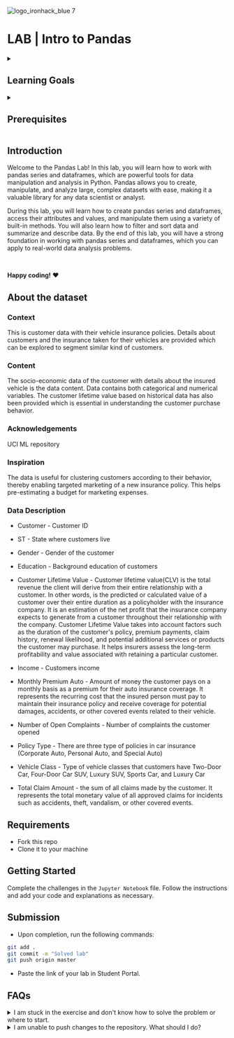 ![logo_ironhack_blue 7](https://user-images.githubusercontent.com/23629340/40541063-a07a0a8a-601a-11e8-91b5-2f13e4e6b441.png)

# LAB | Intro to Pandas
<details>
  <summary>
   <h2>Learning Goals</h2>
  </summary>

  This lab allows you to practice and apply the concepts and techniques taught in class. 

  Upon completion of this lab, you will be able to:
  
- Create Pandas DataFrames from CSV files.
- Explore Pandas DataFrames to get the number of rows, columns, summary statistics and data types.
- Manipulate Series objects using various methods, including sort_values or value_counts.
- Access data in DataFrames through columns (as a dictionary or attribute) and by using loc or iloc to access rows.
- Filter and select data in DataFrames using simple comparison and logical operators

  <br>
  <hr> 

</details>

<details>
  <summary>
   <h2>Prerequisites</h2>
  </summary>

Before this starting this lab, you should have learnt about:

- Data types, operators and structures
- Flow control (if-else statements and loops)
- Functions
 
  <br>
  <hr> 

</details>


## Introduction

Welcome to the Pandas Lab! In this lab, you will learn how to work with pandas series and dataframes, which are powerful tools for data manipulation and analysis in Python. Pandas allows you to create, manipulate, and analyze large, complex datasets with ease, making it a valuable library for any data scientist or analyst.

During this lab, you will learn how to create pandas series and dataframes, access their attributes and values, and manipulate them using a variety of built-in methods. You will also learn how to filter and sort data and summarize and describe data. By the end of this lab, you will have a strong foundation in working with pandas series and dataframes, which you can apply to real-world data analysis problems.

<br>

**Happy coding!** :heart:

## About the dataset

### Context
This is customer data with their vehicle insurance policies. Details about customers and the insurance taken for their vehicles are provided which can be explored to segment similar kind of customers.

### Content
The socio-economic data of the customer with details about the insured vehicle is the data content. Data contains both categorical and numerical variables. The customer lifetime value based on historical data has also been provided which is essential in understanding the customer purchase behavior.

### Acknowledgements
UCI ML repository

### Inspiration
The data is useful for clustering customers according to their behavior, thereby enabling targeted marketing of a new insurance policy. This helps pre-estimating a budget for marketing expenses.

### Data Description

- Customer - Customer ID

- ST - State where customers live

- Gender - Gender of the customer

- Education - Background education of customers 

- Customer Lifetime Value - Customer lifetime value(CLV) is the total revenue the client will derive from their entire relationship with a customer. In other words, is the predicted or calculated value of a customer over their entire duration as a policyholder with the insurance company. It is an estimation of the net profit that the insurance company expects to generate from a customer throughout their relationship with the company. Customer Lifetime Value takes into account factors such as the duration of the customer's policy, premium payments, claim history, renewal likelihood, and potential additional services or products the customer may purchase. It helps insurers assess the long-term profitability and value associated with retaining a particular customer.

- Income - Customers income

- Monthly Premium Auto - Amount of money the customer pays on a monthly basis as a premium for their auto insurance coverage. It represents the recurring cost that the insured person must pay to maintain their insurance policy and receive coverage for potential damages, accidents, or other covered events related to their vehicle.

- Number of Open Complaints - Number of complaints the customer opened

- Policy Type - There are three type of policies in car insurance (Corporate Auto, Personal Auto, and Special Auto)

- Vehicle Class - Type of vehicle classes that customers have Two-Door Car, Four-Door Car SUV, Luxury SUV, Sports Car, and Luxury Car

- Total Claim Amount - the sum of all claims made by the customer. It represents the total monetary value of all approved claims for incidents such as accidents, theft, vandalism, or other covered events.


## Requirements

- Fork this repo
- Clone it to your machine

## Getting Started

Complete the challenges in the `Jupyter Notebook` file. Follow the instructions and add your code and explanations as necessary.

## Submission

- Upon completion, run the following commands:

```bash
git add .
git commit -m "Solved lab"
git push origin master
```

- Paste the link of your lab in Student Portal.


## FAQs
<details>
  <summary>I am stuck in the exercise and don't know how to solve the problem or where to start.</summary>
  <br>

  If you are stuck in your code and don't know how to solve the problem or where to start, you should take a step back and try to form a clear question about the specific issue you are facing. This will help you narrow down the problem and come up with potential solutions.


  For example, is it a concept that you don't understand, or are you receiving an error message that you don't know how to fix? It is usually helpful to try to state the problem as clearly as possible, including any error messages you are receiving. This can help you communicate the issue to others and potentially get help from classmates or online resources. 


  Once you have a clear understanding of the problem, you will be able to start working toward the solution.

  [Back to top](#faqs)

</details>


<details>
  <summary>I am unable to push changes to the repository. What should I do?</summary>
  <br>

There are a couple of possible reasons why you may be unable to *push* changes to a Git repository:

1. **You have not committed your changes:** Before you can push your changes to the repository, you need to commit them using the `git commit` command. Make sure you have committed your changes and try pushing again. To do this, run the following terminal commands from the project folder:
  ```bash
  git add .
  git commit -m "Your commit message"
  git push
  ```
2. **You do not have permission to push to the repository:** If you have cloned the repository directly from the main Ironhack repository without making a *Fork* first, you do not have write access to the repository.
To check which remote repository you have cloned, run the following terminal command from the project folder:
  ```bash
  git remote -v
  ```
If the link shown is the same as the main Ironhack repository, you will need to fork the repository to your GitHub account first and then clone your fork to your local machine to be able to push the changes.

**Note**: You should make a copy of your local code to avoid losing it in the process.

  [Back to top](#faqs)

</details>


